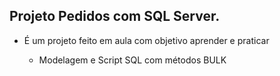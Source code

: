 ## Projeto Pedidos com SQL Server.

- É um projeto feito em aula com objetivo aprender e praticar

  - Modelagem e Script SQL com métodos BULK

